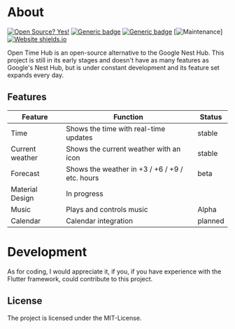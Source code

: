 # About
[![Open Source? Yes!](https://badgen.net/badge/Open%20Source%20%3F/Yes%21/blue?icon=github)](https://opensource.org/)
[![Generic badge](https://img.shields.io/badge/made%20with-flutter-blue.svg)](https://flutter.dev/)
[![Generic badge](https://img.shields.io/badge/made%20with-codeobviously-blue.svg)](https://kotlin.dev/)
[![Maintenance](https://img.shields.io/badge/Maintained%3F-yes-green.svg)]
[![Website shields.io](https://img.shields.io/website-up-down-green-red/http/shields.io.svg)](https://inlnx.rf.gd)

Open Time Hub is an open-source alternative to the Google Nest Hub. This project is still in its early stages and doesn't have as many features as Google's Nest Hub, but is under constant development and its feature set expands every day.
## Features
|Feature			|Function			|Status				|
-------------|--------------|------------|
|Time|Shows the time with real-time updates| stable|
|Current weather|Shows the current weather with an icon| stable|
|Forecast|Shows the weather in +3 / +6 / +9 / etc. hours | beta|
|Material Design|In progress| |planned|
|Music|Plays and controls music |Alpha|
|Calendar| Calendar integration| planned|

# Development
As for coding, I would appreciate it, if you, if you have experience with the Flutter framework, could contribute to this project.

## License
The project is licensed under the MIT-License.
